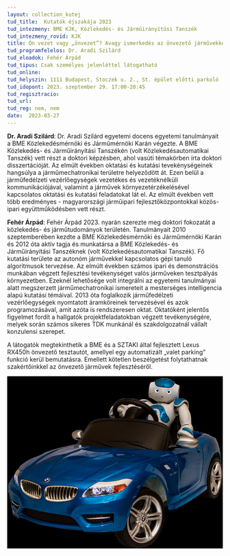 ```yaml
---
layout: collection_kutej
tud_title:  Kutatók éjszakája 2023
tud_intezmeny: BME KJK, Közlekedés- és Járműirányítűsi Tanszék
tud_intezmeny_rovid: KJK
title: Ön vezet vagy „önvezet”? Avagy ismerkedés az önvezető járművekkel.
tud_programfelelos: Dr. Aradi Szilárd
tud_eloadok: Fehér Árpád
tud_tipus: Csak személyes jelenléttel látogatható
tud_online: 
tud_helyszin: 1111 Budapest, Stoczek u. 2., St. épület előtti parkoló
tud_idopont: 2023. szeptember 29. 17:00-20:45
tud_regisztracio: 
tud_url: 
tud_reg: nem, nem
date:  2023-03-27
---
```


**Dr. Aradi Szilárd**: Dr. Aradi Szilárd egyetemi docens egyetemi tanulmányait a BME Közlekedésmérnöki és Járműmérnöki Karán végezte. A BME Közlekedés- és Járműirányítási Tanszékén (volt Közlekedésautomatikai Tanszék) vett részt a doktori képzésben, ahol vasúti témakörben írta doktori disszertációját. Az elmúlt években oktatási és kutatási tevekénységeinek hangsúlya a járműmechatronikai területre helyeződött át. Ezen belül a járműfedélzeti vezérlőegységek vezetékes és vezetéknélküli kommunikációjával, valamint a járművek környezetérzékelésével kapcsolatos oktatási és kutatási feladatokat lát el. Az elmúlt években vett több eredményes - magyarországi járműipari fejlesztőközpontokkal közös- ipari együttműködésben vett részt.

**Fehér Árpád**: Fehér Árpád 2023. nyarán szerezte meg doktori fokozatát a közlekedés- és járműtudományok területén. Tanulmányait 2010 szeptemberében kezdte a BME Közlekedésmérnöki és Járműmérnöki Karán és 2012 óta aktív tagja és munkatársa a BME Közlekedés- és Járműirányítási Tanszéknek (volt Közlekedésautomatikai Tanszék). Fő kutatási területe az autonóm járművekkel kapcsolatos gépi tanuló algoritmusok tervezése. Az elmúlt években számos ipari és demonstrációs munkában végzett fejlesztési tevékenységet valós járműveken tesztpályás környezetben. Ezeknél lehetősége volt integrálni az egyetemi tanulmányai alatt megszerzett járműmechatronikai ismereteit a mesterséges intelligencia alapú kutatási témáival. 2013 óta foglalkozik járműfedélzeti vezérlőegységek nyomtatott áramköreinek tervezésével és azok programozásával, amit azóta is rendszeresen oktat. Oktatóként jelentős figyelmet fordít a hallgatók projektfeladatokban végzett tevékenységére, melyek során számos sikeres TDK munkánál és szakdolgozatnál vállalt konzulensi szerepet.



A látogatók megtekinthetik a BME és a SZTAKI által fejlesztett Lexus RX450h önvezető tesztautót, amellyel egy automatizált „valet parking” funkció kerül bemutatásra. Emellett kötetlen beszélgetést folytathatnak szakértőinkkel az önvezető járművek fejlesztéséről.

![Ön vezet vagy „önvezet”? Avagy ismerkedés az önvezető járművekkel.](../2023/images/on-vezet-vagy-onvezet-avagy-ismerkedes-az-onvezeto-jarmuvekkel.jpg)
